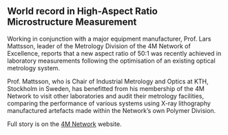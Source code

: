 ## World record in High-Aspect Ratio Microstructure Measurement

Working in conjunction with a major equipment manufacturer, Prof. Lars Mattsson, leader of the Metrology Division of the 4M Network of Excellence, reports that a new aspect ratio of 50:1 was recently achieved in laboratory measurements following the optimisation of an existing optical metrology system.
<!--break-->
Prof. Mattsson, who is Chair of Industrial Metrology and Optics at KTH, Stockholm in Sweden, has benefitted from his membership of the 4M Network to visit other laboratories and audit their metrology facilities, comparing the performance of various systems using X-ray lithography manufactured artefacts made within the Network’s own Polymer Division.

Full story is on the [4M Network](http://www.4m-net.org/node/2565) website.